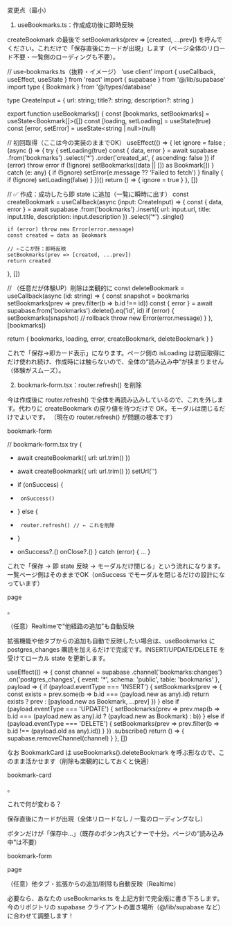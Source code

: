 変更点（最小）
1) useBookmarks.ts：作成成功後に即時反映

createBookmark の最後で setBookmarks(prev => [created, ...prev]) を呼んでください。これだけで「保存直後にカードが出現」します（ページ全体のリロード不要・一覧側のローディングも不要）。

// use-bookmarks.ts（抜粋・イメージ）
'use client'
import { useCallback, useEffect, useState } from 'react'
import { supabase } from '@/lib/supabase'
import type { Bookmark } from '@/types/database'

type CreateInput = { url: string; title?: string; description?: string }

export function useBookmarks() {
  const [bookmarks, setBookmarks] = useState<Bookmark[]>([])
  const [loading, setLoading] = useState(true)
  const [error, setError] = useState<string | null>(null)

  // 初回取得（ここは今の実装のままでOK）
  useEffect(() => {
    let ignore = false
    ;(async () => {
      try {
        setLoading(true)
        const { data, error } = await supabase
          .from('bookmarks')
          .select('*')
          .order('created_at', { ascending: false })
        if (error) throw error
        if (!ignore) setBookmarks((data || []) as Bookmark[])
      } catch (e: any) {
        if (!ignore) setError(e.message ?? 'Failed to fetch')
      } finally {
        if (!ignore) setLoading(false)
      }
    })()
    return () => { ignore = true }
  }, [])

  // ✅ 作成：成功したら即 state に追加（一覧に瞬時に出す）
  const createBookmark = useCallback(async (input: CreateInput) => {
    const { data, error } = await supabase
      .from('bookmarks')
      .insert({ url: input.url, title: input.title, description: input.description })
      .select('*')
      .single()

    if (error) throw new Error(error.message)
    const created = data as Bookmark

    // ←ここが肝：即時反映
    setBookmarks(prev => [created, ...prev])
    return created
  }, [])

  // （任意だが体験UP）削除は楽観的に
  const deleteBookmark = useCallback(async (id: string) => {
    const snapshot = bookmarks
    setBookmarks(prev => prev.filter(b => b.id !== id))
    const { error } = await supabase.from('bookmarks').delete().eq('id', id)
    if (error) {
      setBookmarks(snapshot) // rollback
      throw new Error(error.message)
    }
  }, [bookmarks])

  return { bookmarks, loading, error, createBookmark, deleteBookmark }
}


これで「保存→即カード表示」になります。ページ側の isLoading は初回取得にだけ使われ続け、作成時には触らないので、全体の“読み込み中”が挟まりません（体験がスムーズ）。

2) bookmark-form.tsx：router.refresh() を削除

今は作成後に router.refresh() で全体を再読み込みしているので、これを外します。代わりに createBookmark の戻り値を待つだけで OK。モーダルは閉じるだけでよいです。
（現在の router.refresh() が問題の根本です）

bookmark-form

 // bookmark-form.tsx
   try {
-    await createBookmark({ url: url.trim() })
+    await createBookmark({ url: url.trim() })
     setUrl('')
-    if (onSuccess) {
-      onSuccess()
-    } else {
-      router.refresh() // ← これを削除
-    }
+    onSuccess?.()
     onClose?.()
   } catch (error) { ... }


これで「保存 → 即 state 反映 → モーダルだけ閉じる」という流れになります。
一覧ページ側はそのままでOK（onSuccess でモーダルを閉じるだけの設計になっています）

page

。

（任意）Realtimeで“他経路の追加”も自動反映

拡張機能や他タブからの追加も自動で反映したい場合は、useBookmarks に postgres_changes 購読を加えるだけで完成です。INSERT/UPDATE/DELETE を受けてローカル state を更新します。

useEffect(() => {
  const channel = supabase
    .channel('bookmarks:changes')
    .on('postgres_changes', { event: '*', schema: 'public', table: 'bookmarks' }, payload => {
      if (payload.eventType === 'INSERT') {
        setBookmarks(prev => {
          const exists = prev.some(b => b.id === (payload.new as any).id)
          return exists ? prev : [payload.new as Bookmark, ...prev]
        })
      } else if (payload.eventType === 'UPDATE') {
        setBookmarks(prev => prev.map(b => b.id === (payload.new as any).id ? (payload.new as Bookmark) : b))
      } else if (payload.eventType === 'DELETE') {
        setBookmarks(prev => prev.filter(b => b.id !== (payload.old as any).id))
      }
    })
    .subscribe()
  return () => { supabase.removeChannel(channel) }
}, [])


なお BookmarkCard は useBookmarks().deleteBookmark を呼ぶ形なので、このまま活かせます（削除も楽観的にしておくと快適）

bookmark-card

。

これで何が変わる？

保存直後にカードが出現（全体リロードなし / 一覧のローディングなし）

ボタンだけが「保存中…」（既存のボタン内スピナーで十分。ページの“読み込み中”は不要）

bookmark-form

page

（任意）他タブ・拡張からの追加/削除も自動反映（Realtime）

必要なら、あなたの useBookmarks.ts を上記方針で完全版に書き下ろします。今のリポジトリの supabase クライアントの置き場所（@/lib/supabase など）に合わせて調整します！